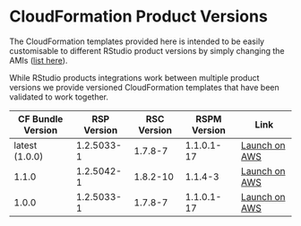 # CloudFormation Product Versions

The CloudFormation templates provided here is intended to be easily
customisable to different RStudio product versions by simply changing the AMIs
([list here](https://github.com/rstudio/rstudio-cloud-tools/master/aws/images/AMIs.md)).

While RStudio products integrations work between multiple product versions
we provide versioned CloudFormation templates that have been validated to work together.

| CF Bundle Version | RSP Version | RSC Version | RSPM Version | Link |
| --- | --- | --- | --- | --- |
| latest (1.0.0) | 1.2.5033-1 | 1.7.8-7 | 1.1.0.1-17 | [Launch on AWS](https://console.aws.amazon.com/cloudformation/home?#/stacks/new?templateURL=https://rstudio-cloud-tools.s3.amazonaws.com/rstudio-standalone.yml&stackName=RStudioTeam) |
| 1.1.0 | 1.2.5042-1 | 1.8.2-10 | 1.1.4-3 | [Launch on AWS](https://console.aws.amazon.com/cloudformation/home?#/stacks/new?templateURL=https://rstudio-cloud-tools.s3.amazonaws.com/cloudformation/rstudio-standalone-1.1.0.yml&stackName=RStudioTeam-1-1-0) |
| 1.0.0 | 1.2.5033-1 | 1.7.8-7 | 1.1.0.1-17 | [Launch on AWS](https://console.aws.amazon.com/cloudformation/home?#/stacks/new?templateURL=https://rstudio-cloud-tools.s3.amazonaws.com/cloudformation/rstudio-standalone-1.0.0.yml&stackName=RStudioTeam-1-0-0) |
